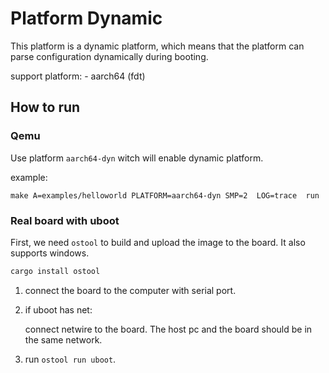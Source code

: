 # Platform Dynamic

This platform is a dynamic platform, which means that the platform can parse configuration dynamically during booting.

support platform:
    - aarch64 (fdt)

## How to run

### Qemu

Use platform `aarch64-dyn` witch will enable dynamic platform.

example:

```shell
make A=examples/helloworld PLATFORM=aarch64-dyn SMP=2  LOG=trace  run
```

### Real board with uboot

First, we need `ostool` to build and upload the image to the board. It also supports windows.

```bash
cargo install ostool
```

 1. connect the board to the computer with serial port.

 2. if uboot has net:

    connect netwire to the board. The host pc and the board should be in the same network.

 3. run  `ostool run uboot`.
